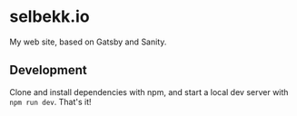 # selbekk.io

My web site, based on Gatsby and Sanity.

## Development

Clone and install dependencies with npm, and start a local dev server with `npm run dev`. That's it!
